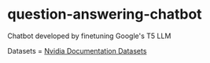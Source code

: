 # question-answering-chatbot
Chatbot developed by finetuning Google's T5 LLM


Datasets = [Nvidia Documentation Datasets](https://www.kaggle.com/datasets/gondimalladeepesh/nvidia-documentation-question-and-answer-pairs)

